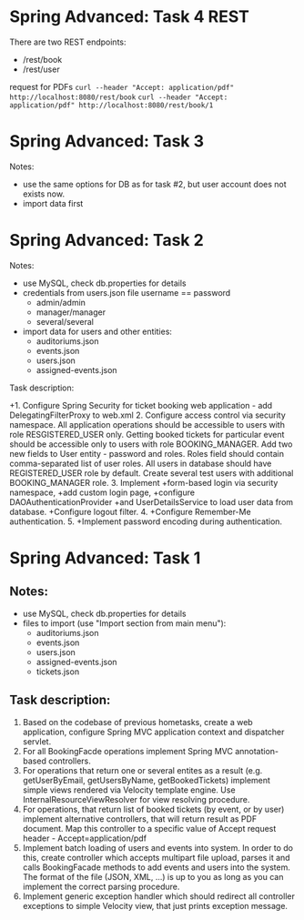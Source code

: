 # Spring Advanced: Task 4 REST

There are two REST endpoints:
- /rest/book
- /rest/user

request for PDFs
`curl --header "Accept: application/pdf" http://localhost:8080/rest/book`
`curl --header "Accept: application/pdf" http://localhost:8080/rest/book/1`


# Spring Advanced: Task 3

Notes:
- use the same options for DB as for task #2, but user account does not exists now.
- import data first

# Spring Advanced: Task 2

Notes:
- use MySQL, check db.properties for details
- credentials from users.json file username == password
    - admin/admin
    - manager/manager
    - several/several
- import data for users and other entities:
    - auditoriums.json
    - events.json
    - users.json
    - assigned-events.json

Task description:

+1. Configure Spring Security for ticket booking web application - add DelegatingFilterProxy to web.xml
2. Configure access control via security namespace.
    All application operations should be accessible to users with role RESGISTERED_USER only.
    Getting booked tickets for particular event should be accessible only to users with role BOOKING_MANAGER.
    Add two new fields to User entity - password and roles. Roles field should contain comma-separated list of user roles.
    All users in database should have REGISTERED_USER role by default.
    Create several test users with additional BOOKING_MANAGER role.
3. Implement
    +form-based login via security namespace, 
    +add custom login page,
    +configure DAOAuthenticationProvider
    +and UserDetailsService to load user data from database.
    +Configure logout filter.
4. +Configure Remember-Me authentication.
5. +Implement password encoding during authentication.


# Spring Advanced: Task 1

## Notes:
- use MySQL, check db.properties for details
- files to import (use "Import section from main menu"):
    - auditoriums.json
    - events.json
    - users.json
    - assigned-events.json
    - tickets.json


## Task description:
1. Based on the codebase of previous hometasks, create a web application, configure Spring MVC application context and dispatcher servlet.
2. For all BookingFacde operations implement Spring MVC annotation-based controllers.
3. For operations that return one or several entites as a result (e.g. getUserByEmail, getUsersByName, getBookedTickets) implement simple views rendered via Velocity template engine. Use InternalResourceViewResolver for view resolving procedure.
4. For operations, that return list of booked tickets (by event, or by user) implement alternative controllers, that will return result as PDF document. Map this controller to a specific value of Accept request header  - Accept=application/pdf
5. Implement batch loading of users and events into system. In order to do this, create controller which accepts multipart file upload, parses it and calls BookingFacade methods to add events and users into the system. The format of the file (JSON, XML, ...) is up to you as long as you can implement the correct parsing procedure.
6. Implement generic exception handler which should redirect all controller exceptions to simple Velocity view, that just prints exception message.

